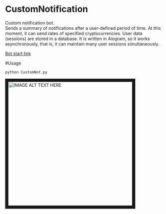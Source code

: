 # CustomNotification




Custom notification bot.\
Sends a summary of notifications after a user-defined period of time. At this moment, it can send rates of specified cryptocurrencies. User data (sessions) are stored in a database. It is written in Aiogram, so it works asynchronously, that is, it can maintain many user sessions simultaneously.

[Bot start link](https://t.me/Trash21bot?start)

#Usage
```
python CustomNot.py
```



<a href="http://www.youtube.com/watch?feature=player_embedded&v=V-JJDw34rJw
" target="_blank"><img src="http://img.youtube.com/vi/V-JJDw34rJw/0.jpg" 
alt="IMAGE ALT TEXT HERE" width="400"  border="10" /></a>
